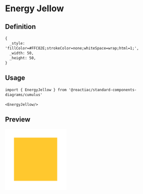 # Energy Jellow

## Definition

```
{
  _style: 'fillColor=#FFC82E;strokeColor=none;whiteSpace=wrap;html=1;',
  _width: 50,
  _height: 50,
}
```

## Usage

```
import { EnergyJellow } from '@reactiac/standard-components-diagrams/cumulus'

<EnergyJellow/>
```

## Preview

<img src="./energy-jellow.png" width="200"/>
